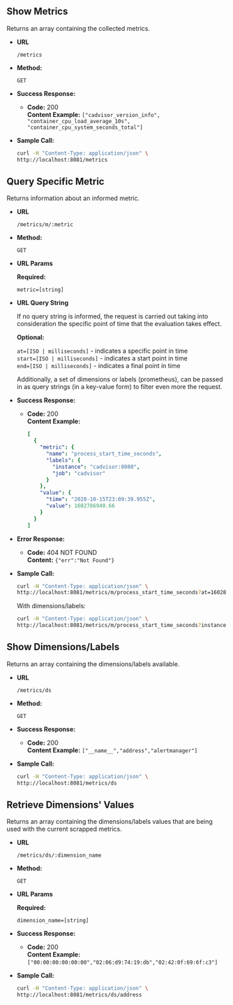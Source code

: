**Show Metrics**
----
Returns an array containing the collected metrics.

* **URL**

  `/metrics`

* **Method:**

  `GET`

* **Success Response:**

  * **Code:** 200 <br />
    **Content Example:** `["cadvisor_version_info", "container_cpu_load_average_10s", "container_cpu_system_seconds_total"]`

* **Sample Call:**

  ```sh
  curl -H "Content-Type: application/json" \
  http://localhost:8081/metrics
  ```

**Query Specific Metric**
----
  Returns information about an informed metric.

* **URL**

  `/metrics/m/:metric`

* **Method:**

  `GET`
  
*  **URL Params**

   **Required:**
 
   `metric=[string]`

*  **URL Query String**
   
   If no query string is informed, the request is carried out taking into consideration the specific point of time that the evaluation takes effect.
 
   **Optional:**

   `at=[ISO | milliseconds]` - indicates a specific point in time<br>
   `start=[ISO | milliseconds]` - indicates a start point in time<br>
   `end=[ISO | milliseconds]` - indicates a final point in time
   
   Additionally, a set of dimensions or labels (prometheus), can be passed in as query strings (in a key-value form) to filter even more the request.

* **Success Response:**

  * **Code:** 200 <br />
    **Content Example:** 
    ```yaml
    [
      {
        "metric": {
          "name": "process_start_time_seconds",
          "labels": {
            "instance": "cadvisor:8080",
            "job": "cadvisor"
          }
        },
        "value": {
          "time": "2020-10-15T23:09:39.955Z",
          "value": 1602786940.66
        }
      }
    ]
    ```
 
* **Error Response:**

  * **Code:** 404 NOT FOUND <br />
    **Content:** `{"err":"Not Found"}`

* **Sample Call:**
  
  ```sh
  curl -H "Content-Type: application/json" \
  http://localhost:8081/metrics/m/process_start_time_seconds?at=1602803967183
  ```
  With dimensions/labels:
  ```sh
  curl -H "Content-Type: application/json" \
  http://localhost:8081/metrics/m/process_start_time_seconds?instance=cadvisor:8080&job=cadvisor
  ```
**Show Dimensions/Labels**
----
Returns an array containing the dimensions/labels available.

* **URL**

  `/metrics/ds`

* **Method:**

  `GET`

* **Success Response:**

  * **Code:** 200 <br />
    **Content Example:** `["__name__","address","alertmanager"]`

* **Sample Call:**

  ```sh
  curl -H "Content-Type: application/json" \
  http://localhost:8081/metrics/ds

**Retrieve Dimensions' Values**
----
Returns an array containing the dimensions/labels values that are being used with the current scrapped metrics.

* **URL**

  `/metrics/ds/:dimension_name`

* **Method:**

  `GET`

*  **URL Params**

   **Required:**
 
   `dimension_name=[string]`

* **Success Response:**

  * **Code:** 200 <br />
    **Content Example:** `["00:00:00:00:00:00","02:06:d9:74:19:db","02:42:0f:69:6f:c3"]`

* **Sample Call:**

  ```sh
  curl -H "Content-Type: application/json" \
  http://localhost:8081/metrics/ds/address
  ```
